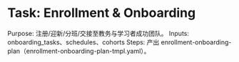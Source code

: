 # Task: Enrollment & Onboarding

Purpose: 注册/迎新/分班/交接至教务与学习者成功团队。
Inputs: onboarding_tasks、schedules、cohorts
Steps: 产出 enrollment-onboarding-plan（enrollment-onboarding-plan-tmpl.yaml）。
